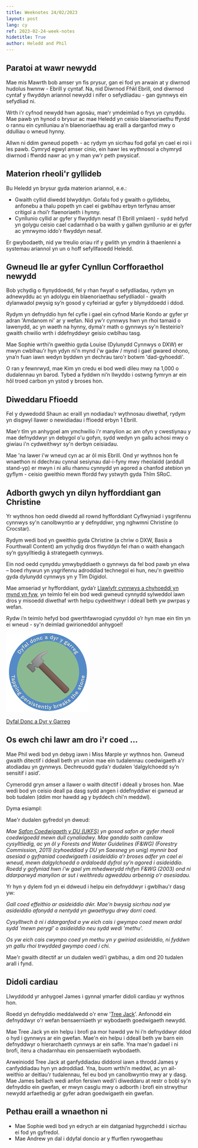 ```yaml
---
title: Weeknotes 24/02/2023
layout: post
lang: cy
ref: 2023-02-24-week-notes
hidetitle: True
author: Heledd and Phil
---
```


## Paratoi at wawr newydd

Mae mis Mawrth bob amser yn fis prysur, gan ei fod yn arwain at y diwrnod hudolus hwnnw - Ebrill y cyntaf. Na, nid Diwrnod Ffŵl Ebrill, ond diwrnod cyntaf y flwyddyn ariannol newydd i nifer o sefydliadau - gan gynnwys ein sefydliad ni.

Wrth i'r cyfnod newydd hwn agosáu, mae'r ymdeimlad o frys yn cynyddu. Mae pawb yn hynod o brysur ac mae Heledd yn ceisio blaenoriaethu ffyrdd o rannu ein cynlluniau a'n blaenoriaethau ag eraill a darganfod mwy o ddulliau o wneud hynny.

Allwn ni ddim gwneud popeth - ac rydym yn sicrhau fod gofal yn cael ei roi i les pawb. Cymryd egwyl amser cinio, ein hawr les wythnosol a chymryd diwrnod i ffwrdd nawr ac yn y man yw'r peth pwysicaf. 

## Materion rheoli'r gyllideb

Bu Heledd yn brysur gyda materion ariannol, e.e.:

+	Gwaith cyllid diwedd blwyddyn. Gofalu fod y gwaith o gyllidebu, anfonebu a thalu popeth yn cael ei gwblhau erbyn terfynau amser critigol a rhoi’r flaenoriaeth i hynny.
+ Cynllunio cyllid ar gyfer y flwyddyn nesaf (1 Ebrill ymlaen) - sydd hefyd yn golygu ceisio cael cadarnhad o ba waith y gallwn gynllunio ar ei gyfer ac ymrwymo iddo'r flwyddyn nesaf.

Er gwybodaeth, nid yw treulio oriau rif y gwlith yn ymdrin â thaenlenni a systemau ariannol yn un o hoff sefyllfaoedd Heledd.

## Gwneud lle ar gyfer Cynllun Corfforaethol newydd 

Bob ychydig o flynyddoedd, fel y rhan fwyaf o sefydliadau, rydym yn adnewyddu ac yn adolygu ein blaenoriaethau sefydliadol - gwaith dylanwadol pwysig sy’n gosod y cyfeiriad ar gyfer y blynyddoedd i ddod. 

Rydym yn defnyddio hyn fel cyfle i gael ein cyfnod Marie Kondo ar gyfer yr adran 'Amdanom ni' ar y wefan. Nid yw'r cynnwys hwn yn rhoi tamaid o lawenydd, ac yn waeth na hynny, dyma'r math o gynnwys sy'n llesteirio’r gwaith chwilio wrth i ddefnyddwyr geisio cwblhau tasg. 

Mae Sophie wrthi’n gweithio gyda Louise (Dylunydd Cynnwys o DXW) er mwyn cwblhau'r hyn ydyn ni'n mynd i'w gadw / mynd i gael gwared ohono, yna’n fuan iawn wedyn byddwn yn dechrau taro'r botwm 'dad-gyhoeddi'. 

O ran y fewnrwyd, mae Kim yn credu ei bod wedi dileu mwy na 1,000 o dudalennau yn barod. Tybed a fyddwn ni’n llwyddo i ostwng fymryn ar ein hôl troed carbon yn ystod y broses hon.

## Diweddaru Ffioedd

Fel y dywedodd Shaun ac eraill yn nodiadau’r wythnosau diwethaf, rydym yn disgwyl llawer o newidiadau i ffioedd erbyn 1 Ebrill.

Mae'r tîm yn anhygoel am ymchwilio i'r manylion ac am ofyn y cwestiynau y mae defnyddwyr yn debygol o'u gofyn, sydd wedyn yn gallu achosi mwy o giwiau i'n cydweithwyr sy'n derbyn ceisiadau. 

Mae 'na lawer i'w wneud cyn ac ar ôl mis Ebrill. Ond yr wythnos hon fe wnaethon ni ddechrau cynnal sesiynau dal-i-fyny mwy rheolaidd (arddull stand-yp) er mwyn i ni allu rhannu cynnydd yn agored a chanfod atebion yn gyflym - ceisio gweithio mewn ffordd fwy ystwyth gyda Thîm SRoC.

## Adborth gwych yn dilyn hyfforddiant gan Christine

Yr wythnos hon oedd diwedd ail rownd hyfforddiant Cyflwyniad i ysgrifennu cynnwys sy'n canolbwyntio ar y defnyddiwr, yng nghwmni Christine (o Crocstar).

Rydym wedi bod yn gweithio gyda Christine (a chriw o DXW, Basis a Fourthwall Content) am ychydig dros flwyddyn fel rhan o waith ehangach sy’n gysylltiedig â strategaeth cynnwys.

Ein nod oedd cynyddu ymwybyddiaeth o gynnwys da fel bod pawb yn elwa – boed rhywun yn ysgrifennu adroddiad technegol ei hun, neu'n gweithio gyda dylunydd cynnwys yn y Tîm Digidol.

Mae amseriad yr hyfforddiant, gyda’r [Llawlyfr cynnwys a chyhoeddi yn mynd yn fyw](https://naturalresources.wales/footer-links/content-and-publishing-manual/?lang=cy), yn teimlo fel ein bod wedi gwneud cynnydd sylweddol iawn dros y misoedd diwethaf wrth helpu cydweithwyr i ddeall beth yw pwrpas y wefan. 

Rydw i’n teimlo hefyd bod gwerthfawrogiad cynyddol o’r hyn mae ein tîm yn ei wneud - sy'n deimlad gwirioneddol anhygoel!

![alt text](https://github.com/nrw-digital/week-notes/blob/640aa6a9294d8608892af44063391f40f4f01e6b/images/24022023-001.png?raw=true)

[Dyfal Donc a Dyr y Garreg](https://nscblog.com/step-by-step-habit-creation/dyfal-donc-a-dyr-y-garreg/)

## Os ewch chi lawr am dro i'r coed ...

Mae Phil wedi bod yn debyg iawn i Miss Marple yr wythnos hon. Gwneud gwaith ditectif i ddeall beth yn union mae ein tudalennau coedwigaeth a'r atodiadau yn gynnwys. Dechreuodd gyda'r dudalen ‘dalgylchoedd sy’n sensitif i asid’. 

Cymerodd gryn amser a llawer o waith ditectif i ddeall y broses hon. Mae wedi bod yn ceisio deall pa dasg sydd angen i ddefnyddiwr ei gwneud ar bob tudalen (ddim mor hawdd ag y byddech chi'n meddwl).

Dyma esiampl:

Mae'r dudalen gyfredol yn dweud:

_Mae [Safon Coedwigaeth y DU (UKFS)](https://www.gov.uk/government/publications/the-uk-forestry-standard) yn gosod safon ar gyfer rheoli coedwigoedd mewn dull cynaliadwy. Mae ganddo saith canllaw cysylltiedig, ac yn ôl y Forests and Water Guidelines (F&WG) (Forestry Commission, 2011) (cyhoeddiad y DU yn Saesneg yn unig) mynnir bod asesiad o gyfraniad coedwigaeth i asideiddio a’r broses adfer yn cael ei wneud, mewn dalgylchoedd o ardaloedd dyfrol sy’n agored i asideiddio. Roedd y gofyniad hwn i’w gael ym mhedwerydd rhifyn F&WG (2003) ond ni ddarparwyd manylion ar sut i weithredu agweddau arbennig o’r asesiadau._

Yr hyn y dylem fod yn ei ddweud i helpu ein defnyddwyr i gwblhau'r dasg yw:

_Gall coed effeithio ar asideiddio dŵr. Mae'n bwysig sicrhau nad yw asideiddio afonydd a nentydd yn gwaethygu drwy dorri coed._

_Cysylltwch â ni i ddarganfod a yw eich cais i gwympo coed mewn ardal sydd 'mewn perygl' o asideiddio neu sydd wedi 'methu'._

_Os yw eich cais cwympo coed yn methu yn y gwiriad asideiddio, ni fyddwn yn gallu rhoi trwydded gwympo coed i chi._

Mae'r gwaith ditectif ar un dudalen wedi’i gwblhau, a dim ond 20 tudalen arall i fynd.

## Didoli cardiau
Llwyddodd yr anhygoel James i gynnal ymarfer didoli cardiau yr wythnos hon.

Roedd yn defnyddio meddalwedd o'r enw '[Tree Jack](https://www.optimalworkshop.com/treejack/)’. Anfonodd ein defnyddwyr o'r wefan bensaernïaeth yr wybodaeth goedwigaeth newydd.

Mae Tree Jack yn ein helpu i brofi pa mor hawdd yw hi i’n defnyddwyr ddod o hyd i gynnwys ar ein gwefan. Mae'n ein helpu i ddeall beth yw barn ein defnyddwyr o hierarchaeth cynnwys ar ein safle. Yna mae'n gadael i ni brofi, iteru a chadarnhau ein pensaernïaeth wybodaeth.

Arweiniodd Tree Jack at ganfyddiadau diddorol iawn a throdd James y canfyddiadau hyn yn adroddiad. Yna, buom wrthi’n meddwl, ac yn ail-weithio ar deitlau'r tudalennau, fel eu bod yn canolbwyntio mwy ar y dasg. Mae James bellach wedi anfon fersiwn wedi'i diweddaru at restr o bobl sy'n defnyddio ein gwefan, er mwyn casglu mwy o adborth i brofi ein strwythur newydd arfaethedig ar gyfer adran goedwigaeth ein gwefan.

## Pethau eraill a wnaethon ni
+	Mae Sophie wedi bod yn edrych ar ein datganiad hygyrchedd i sicrhau ei fod yn gyfredol.
+	Mae Andrew yn dal i ddyfal doncio ar y ffurflen rywogaethau
